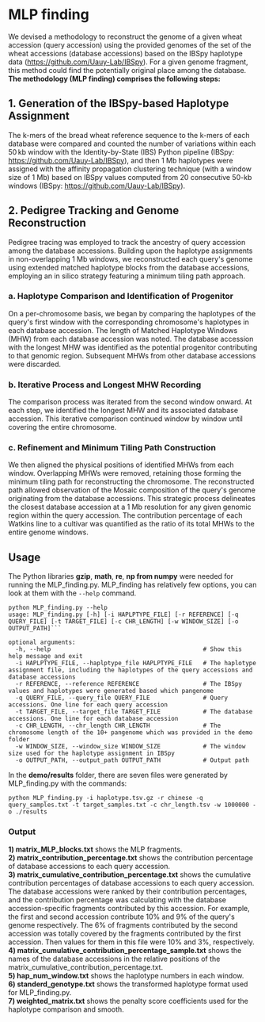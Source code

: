 # MLP finding
We devised a methodology to reconstruct the genome of a given wheat accession (query accession) using the provided genomes of the set of the wheat accessions (database accessions) based on the IBSpy haplotype data (https://github.com/Uauy-Lab/IBSpy). For a given genome fragment, this method could find the potentially original place among the database.  
**The methodology (MLP finding) comprises the following steps:**
## 1. Generation of the IBSpy-based Haplotype Assignment
The k-mers of the bread wheat reference sequence to the k-mers of each database were compared and counted the number of variations within each 50 kb window with the Identity-by-State (IBS) Python pipeline (IBSpy: https://github.com/Uauy-Lab/IBSpy), and then 1 Mb haplotypes were assigned with the affinity propagation clustering technique (with a window size of 1 Mb) based on IBSpy values computed from 20 consecutive 50-kb windows (IBSpy: https://github.com/Uauy-Lab/IBSpy). 
## 2. Pedigree Tracking and Genome Reconstruction
Pedigree tracing was employed to track the ancestry of query accession among the database accessions. Building upon the haplotype assignments in non-overlapping 1 Mb windows, we reconstructed each query's genome using extended matched haplotype blocks from the database accessions, employing an in silico strategy featuring a minimum tiling path approach.
### a. Haplotype Comparison and Identification of Progenitor
On a per-chromosome basis, we began by comparing the haplotypes of the query's first window with the corresponding chromosome's haplotypes in each database accession. The length of Matched Haplotype Windows (MHW) from each database accession was noted. The database accession with the longest MHW was identified as the potential progenitor contributing to that genomic region. Subsequent MHWs from other database accessions were discarded.
### b. Iterative Process and Longest MHW Recording
The comparison process was iterated from the second window onward. At each step, we identified the longest MHW and its associated database accession. This iterative comparison continued window by window until covering the entire chromosome.
### c. Refinement and Minimum Tiling Path Construction
We then aligned the physical positions of identified MHWs from each window. Overlapping MHWs were removed, retaining those forming the minimum tiling path for reconstructing the chromosome. The reconstructed path allowed observation of the Mosaic composition of the query's genome originating from the database accessions. This strategic process delineates the closest database accession at a 1 Mb resolution for any given genomic region within the query accession. The contribution percentage of each Watkins line to a cultivar was quantified as the ratio of its total MHWs to the entire genome windows.
## **Usage**
The Python libraries **gzip**, **math**, **re**, **np from numpy** were needed for running the MLP_finding.py.
MLP_finding has relatively few options, you can look at them with the ```--help``` command.  
```
python MLP_finding.py --help
usage: MLP_finding.py [-h] [-i HAPLPTYPE_FILE] [-r REFERENCE] [-q QUERY_FILE] [-t TARGET_FILE] [-c CHR_LENGTH] [-w WINDOW_SIZE] [-o OUTPUT_PATH]```
```
```
optional arguments:
  -h, --help                                           # Show this help message and exit
  -i HAPLPTYPE_FILE, --haplptype_file HAPLPTYPE_FILE   # The haplotype assignment file, including the haplotypes of the query accessions and database accessions
  -r REFERENCE, --reference REFERENCE                  # The IBSpy values and haplotypes were generated based which pangenome
  -q QUERY_FILE, --query_file QUERY_FILE               # Query accessions. One line for each query accession
  -t TARGET_FILE, --target_file TARGET_FILE            # The database accessions. One line for each database accession
  -c CHR_LENGTH, --chr_length CHR_LENGTH               # The chromosome length of the 10+ pangenome which was provided in the demo folder
  -w WINDOW_SIZE, --window_size WINDOW_SIZE            # The window size used for the haplotype assignment in IBSpy
  -o OUTPUT_PATH, --output_path OUTPUT_PATH            # Output path
```
In the **demo/results** folder, there are seven files were generated by MLP_finding.py with the commands:
```
python MLP_finding.py -i haplotype.tsv.gz -r chinese -q query_samples.txt -t target_samples.txt -c chr_length.tsv -w 1000000 -o ./results
```
### Output
**1) matrix_MLP_blocks.txt** shows the MLP fragments.  
**2) matrix_contribution_percentage.txt** shows the contribution percentage of database accessions to each query accession.  
**3) matrix_cumulative_contribution_percentage.txt** shows the cumulative contribution percentages of database accessions to each query accession. The database accessions were ranked by their contribution percentages, and the contribution percentage was calculating with the database accession-specific fragments contributed by this accession. For example, the first and second accession contribute 10% and 9% of the query's genome respectively. The 6% of fragments contributed by the second accession was totally covered by the fragments contributed by the first accession. Then values for them in this file were 10% and 3%, respectively.  
**4) matrix_cumulative_contribution_percentage_sample.txt** shows the names of the database accessions in the relative positions of the matrix_cumulative_contribution_percentage.txt.  
**5) hap_num_window.txt** shows the haplotype numbers in each window.  
**6) standerd_genotype.txt** shows the transformed haplotype format used for MLP_finding.py.  
**7) weighted_matrix.txt** shows the penalty score coefficients used for the haplotype comparison and smooth.  
